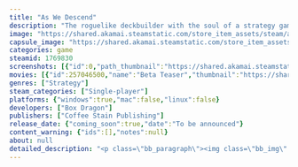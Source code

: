 ```yaml
---
title: "As We Descend"
description: "The roguelike deckbuilder with the soul of a strategy game. Recruit and upgrade your forces. Deploy them to counter monstrous foes in card-slinging battles. Play your cards carefully in the treacherous city. Against all odds, will you bear the torch of humanity?"
image: "https://shared.akamai.steamstatic.com/store_item_assets/steam/apps/1769830/header.jpg?t=1732187293"
capsule_image: "https://shared.akamai.steamstatic.com/store_item_assets/steam/apps/1769830/capsule_231x87.jpg?t=1732187293"
categories: game
steamid: 1769830
screenshots: [{"id":0,"path_thumbnail":"https://shared.akamai.steamstatic.com/store_item_assets/steam/apps/1769830/ss_e05a127073c91c695cbd9ba2bd3714f3d12705df.600x338.jpg?t=1732187293","path_full":"https://shared.akamai.steamstatic.com/store_item_assets/steam/apps/1769830/ss_e05a127073c91c695cbd9ba2bd3714f3d12705df.1920x1080.jpg?t=1732187293"},{"id":1,"path_thumbnail":"https://shared.akamai.steamstatic.com/store_item_assets/steam/apps/1769830/ss_f5491a0e539fe3b8a571b0f070cf34db77923d1b.600x338.jpg?t=1732187293","path_full":"https://shared.akamai.steamstatic.com/store_item_assets/steam/apps/1769830/ss_f5491a0e539fe3b8a571b0f070cf34db77923d1b.1920x1080.jpg?t=1732187293"},{"id":2,"path_thumbnail":"https://shared.akamai.steamstatic.com/store_item_assets/steam/apps/1769830/ss_c1f900c1147fb302fc30b4bdbab67de5fcc1c9be.600x338.jpg?t=1732187293","path_full":"https://shared.akamai.steamstatic.com/store_item_assets/steam/apps/1769830/ss_c1f900c1147fb302fc30b4bdbab67de5fcc1c9be.1920x1080.jpg?t=1732187293"},{"id":3,"path_thumbnail":"https://shared.akamai.steamstatic.com/store_item_assets/steam/apps/1769830/ss_95ff420117ea2f1ee00cc06058c76e8e33a3f363.600x338.jpg?t=1732187293","path_full":"https://shared.akamai.steamstatic.com/store_item_assets/steam/apps/1769830/ss_95ff420117ea2f1ee00cc06058c76e8e33a3f363.1920x1080.jpg?t=1732187293"},{"id":4,"path_thumbnail":"https://shared.akamai.steamstatic.com/store_item_assets/steam/apps/1769830/ss_1aa1475fef639c936d38918e7b0d249ed9e20548.600x338.jpg?t=1732187293","path_full":"https://shared.akamai.steamstatic.com/store_item_assets/steam/apps/1769830/ss_1aa1475fef639c936d38918e7b0d249ed9e20548.1920x1080.jpg?t=1732187293"},{"id":5,"path_thumbnail":"https://shared.akamai.steamstatic.com/store_item_assets/steam/apps/1769830/ss_da5f8af7492b08e3835c86370fba72894710b13f.600x338.jpg?t=1732187293","path_full":"https://shared.akamai.steamstatic.com/store_item_assets/steam/apps/1769830/ss_da5f8af7492b08e3835c86370fba72894710b13f.1920x1080.jpg?t=1732187293"}]
movies: [{"id":257046500,"name":"Beta Teaser","thumbnail":"https://shared.akamai.steamstatic.com/store_item_assets/steam/apps/257046500/movie.293x165.jpg?t=1723748213","webm":{"480":"http://video.akamai.steamstatic.com/store_trailers/257046500/movie480_vp9.webm?t=1723748213","max":"http://video.akamai.steamstatic.com/store_trailers/257046500/movie_max_vp9.webm?t=1723748213"},"mp4":{"480":"http://video.akamai.steamstatic.com/store_trailers/257046500/movie480.mp4?t=1723748213","max":"http://video.akamai.steamstatic.com/store_trailers/257046500/movie_max.mp4?t=1723748213"},"highlight":true},{"id":257062943,"name":"Announcement Trailer","thumbnail":"https://shared.akamai.steamstatic.com/store_item_assets/steam/apps/257062943/8505d085c173a39ff12be84ea24e8b66bcf6020f/movie_600x337.jpg?t=1728588597","webm":{"480":"http://video.akamai.steamstatic.com/store_trailers/257062943/movie480_vp9.webm?t=1728588597","max":"http://video.akamai.steamstatic.com/store_trailers/257062943/movie_max_vp9.webm?t=1728588597"},"mp4":{"480":"http://video.akamai.steamstatic.com/store_trailers/257062943/movie480.mp4?t=1728588597","max":"http://video.akamai.steamstatic.com/store_trailers/257062943/movie_max.mp4?t=1728588597"},"highlight":true}]
genres: ["Strategy"]
steam_categories: ["Single-player"]
platforms: {"windows":true,"mac":false,"linux":false}
developers: ["Box Dragon"]
publishers: ["Coffee Stain Publishing"]
release_date: {"coming_soon":true,"date":"To be announced"}
content_warning: {"ids":[],"notes":null}
about: null
detailed_description: "<p class=\"bb_paragraph\"><img class=\"bb_img\" src=\"https://shared.akamai.steamstatic.com/store_item_assets/steam/apps/1769830/extras/AWD_Gifs_Giant_Boss.gif?t=1732187293\" /></p><p class=\"bb_paragraph\"><i>As We Descend</i> is a strategy roguelike deckbuilder: you must play your cards right in both the apocalyptic battlefield and the last city of humankind. Overcome all challenges to safeguard humanity's descending city as it makes its way to the core.<br><img class=\"bb_img\" src=\"https://shared.akamai.steamstatic.com/store_item_assets/steam/apps/1769830/extras/AWD_Gifs_City_Rewards.gif?t=1732187293\" /></p><h2 class=\"bb_tag\"><strong>Assemble your forces</strong></h2><p class=\"bb_paragraph\">Recruit new squads of units by utilizing scavenged technology. Each squad is a unique archetype with its own set of cards which can be added, removed, and upgraded. Deploy the right composition of forces in order to tailor your deck for success against each battle encounter.</p><p class=\"bb_paragraph\"></p><h2 class=\"bb_tag\"><strong>Plan and strategize</strong></h2><p class=\"bb_paragraph\">The city is the last bastion of humanity and serves as your main base. Familiarize yourself with its denizens so you can survive its feudal politics and gain allies. Roll the dice to compel those in the city to your cause. Make the most of your limited time and resources so you can prepare sufficiently for the future. </p><p class=\"bb_paragraph\"></p><h2 class=\"bb_tag\"><strong>Outsmart your foes</strong></h2><p class=\"bb_paragraph\">Against titanic enemies, you must rely on not just strength but wit. Adapt your tactics by reacting to enemy intents. Master the combat zone system: reposition your forces between the Guard Zone and the Support Zone in order to dodge enemy attacks and set up a defensive line.</p><p class=\"bb_paragraph\"></p><h2 class=\"bb_tag\"><strong>React to randomized runs</strong></h2><p class=\"bb_paragraph\">Each descent is a new challenge, pitting you against a new face of the twisting world as you attempt to break through the three biomes to enter the core. New allies and encounters await you. Even if you fail, you will uncover more secrets and begin the next journey with more knowledge and tools to delve ever deeper.</p><p class=\"bb_paragraph\"></p><h2 class=\"bb_tag\"><strong>Determine the fate of the city</strong></h2><p class=\"bb_paragraph\">Hailing from one of the three great factions of the City-Vault, you hold the key to its fate amidst the post-apocalypse. Outmaneuver the medieval politics of the city and unearth its deepest secrets. As the first and last line of defense for the city walls, you must hold the line...</p>"
---
```



